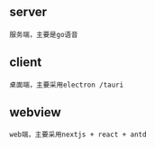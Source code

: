 

## server  
```
服务端，主要是go语音

```


## client
```
桌面端，主要采用electron /tauri
```

## webview
```
web端，主要采用nextjs + react + antd
```